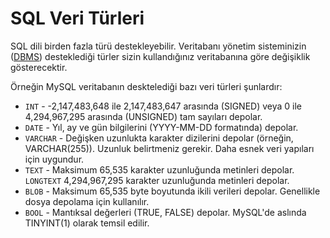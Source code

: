 # SQL Veri Türleri

SQL dili birden fazla türü destekleyebilir. Veritabanı yönetim sisteminizin ([DBMS](https://en.wikipedia.org/wiki/Database#:~:text=A%20database%20management%20system%20(DBMS))) desteklediği türler sizin kullandığınız veritabanına göre değişiklik gösterecektir.

Örneğin MySQL veritabanın desktelediği bazı veri türleri şunlardır:

- `INT` - -2,147,483,648 ile 2,147,483,647 arasında (SIGNED) veya 0 ile 4,294,967,295 arasında (UNSIGNED) tam sayıları depolar.
- `DATE` - Yıl, ay ve gün bilgilerini (YYYY-MM-DD formatında) depolar.
- `VARCHAR` - Değişken uzunlukta karakter dizilerini depolar (örneğin, VARCHAR(255)). Uzunluk belirtmeniz gerekir. Daha esnek veri yapıları için uygundur.
- `TEXT` - Maksimum 65,535 karakter uzunluğunda metinleri depolar. `LONGTEXT` 4,294,967,295 karakter uzunluğunda metinleri depolar.
- `BLOB` - Maksimum 65,535 byte boyutunda ikili verileri depolar. Genellikle dosya depolama için kullanılır.
- `BOOL` - Mantıksal değerleri (TRUE, FALSE) depolar. MySQL'de aslında TINYINT(1) olarak temsil edilir.